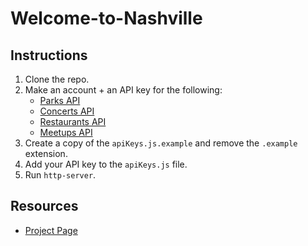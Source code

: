 # Welcome-to-Nashville

## Instructions
1. Clone the repo.
2. Make an account + an API key for the following: 
	- [Parks API](https://dev.socrata.com/foundry/data.nashville.gov/xbru-cfzi)
	- [Concerts API](https://developer.ticketmaster.com/products-and-docs/apis/getting-started/)
	- [Restaurants API](https://developers.zomato.com/api) 
	- [Meetups API](https://www.eventbrite.com/developer/v3/)
3. Create a copy of the `apiKeys.js.example` and remove the `.example` extension.
4. Add your API key to the `apiKeys.js` file.
5. Run `http-server`.

## Resources
- [Project Page](https://github.com/nashville-software-school/welcome-to-nashville)